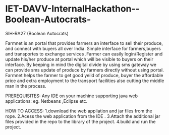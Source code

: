 # IET-DAVV-InternalHackathon--Boolean-Autocrats-
SIH-RA27 (Boolean Autocrats)



Farmnet is an portal that provides farmers an interface to sell their produce, and connect with buyers all over India.
Simple interface for farmers,buyers and transportes to exchange services .Farmer can easily login/Register and update his/her produce at portal which will be visible to buyers on their interface. By keeping in mind the digital divide by using sms gateway we can provide sms update of produce by farmers directly without using portal.
Farmnet helps the farmer to get good yeild of produce, buyer the affordable price and extra employment to the transport facilities also cutting the middle man in the process.

PREREQUISITES:
Any IDE on your machine supporting java web applications:
eg. Netbeans ,Eclipse etc.

HOW TO ACCESS:
1.download the web appliation and jar files from the rope.
2.Acess the web application from the IDE .
3.Attach the additional jar files provided in the repo to the library of the project.
4.build and run the project.


